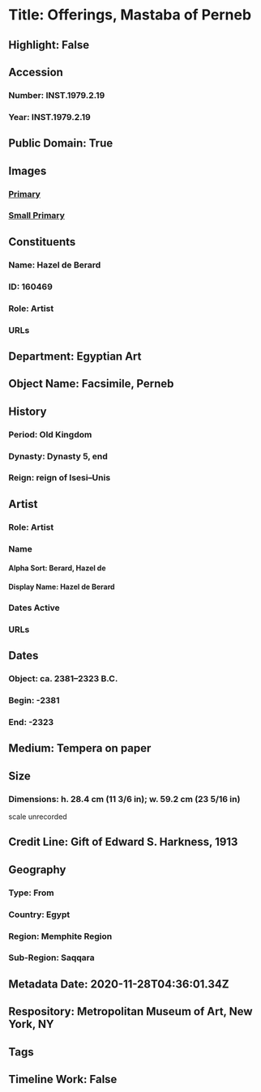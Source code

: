 # Title: Offerings, Mastaba of Perneb
## Highlight: False
## Accession
### Number: INST.1979.2.19
### Year: INST.1979.2.19
## Public Domain: True
## Images
### [Primary](https://images.metmuseum.org/CRDImages/eg/original/INST.1979.2.19.jpg)
### [Small Primary](https://images.metmuseum.org/CRDImages/eg/web-large/INST.1979.2.19.jpg)
## Constituents
### Name: Hazel de Berard
### ID: 160469
### Role: Artist
### URLs
## Department: Egyptian Art
## Object Name: Facsimile, Perneb
## History
### Period: Old Kingdom
### Dynasty: Dynasty 5, end
### Reign: reign of Isesi–Unis
## Artist
### Role: Artist
### Name
#### Alpha Sort: Berard, Hazel de
#### Display Name: Hazel de Berard
### Dates Active
### URLs
## Dates
### Object: ca. 2381–2323 B.C.
### Begin: -2381
### End: -2323
## Medium: Tempera on paper
## Size
### Dimensions: h. 28.4 cm (11 3/6 in); w. 59.2 cm (23 5/16 in)
scale unrecorded
## Credit Line: Gift of Edward S. Harkness, 1913
## Geography
### Type: From
### Country: Egypt
### Region: Memphite Region
### Sub-Region: Saqqara
## Metadata Date: 2020-11-28T04:36:01.34Z
## Respository: Metropolitan Museum of Art, New York, NY
## Tags
## Timeline Work: False